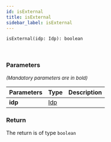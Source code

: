```yaml
---
id: isExternal
title: isExternal
sidebar_label: isExternal
---
```


```tsx
isExternal(idp: Idp): boolean
```
<br/>



### Parameters

<font size="2"><i>(Mandatory parameters are in bold)</i></font>

| Parameters | Type | Description |
| --------- | ---- | ----------- |
| **idp** | [Idp](/framework-api/interfaces/Idp.md) |  |


### Return



The return is of type <code>boolean</code>